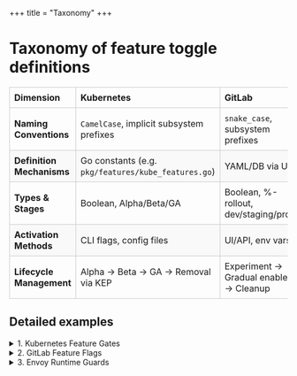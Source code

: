 +++
title = "Taxonomy"
+++

# Taxonomy of feature toggle definitions

<style>
/* basic table styling */
table {
  width: 100%;
  max-width: 100%;
  table-layout: fixed;         
  border-collapse: collapse;
  margin: 1rem 0;
}
table th,
table td {
  border: 1px solid #ccc;
  padding: 0.5rem;
  text-align: left;
  word-wrap: break-word;       
  white-space: pre-wrap;
}
table tr:nth-child(even) {
  background-color: #f9f9f9;
}
</style>


| Dimension               | Kubernetes                                                                             | GitLab                                                              | Envoy                                                                                |
|-------------------------|----------------------------------------------------------------------------------------|---------------------------------------------------------------------|--------------------------------------------------------------------------------------|
| **Naming Conventions**  | `CamelCase`, implicit subsystem prefixes                                               | `snake_case`, subsystem prefixes                                   | `snake_case`, full prefixes                                                          |
| **Definition Mechanisms** | Go constants (e.g. `pkg/features/kube_features.go`)                                   | YAML/DB via UI                                                      | C++ macros (e.g. `runtime_features.cc`)                                              |
| **Types & Stages**      | Boolean, Alpha/Beta/GA                                                                 | Boolean, %-rollout, dev/staging/prod                                | Boolean, reloadable vs restart                                                       |
| **Activation Methods**  | CLI flags, config files                                                                | UI/API, env vars                                                    | Runtime YAML/config                                                                  |
| **Lifecycle Management**| Alpha → Beta → GA → Removal via KEP                                                    | Experiment → Gradual enable → Cleanup                               | Experiment → Default enable → Removal                                                 |

## Detailed examples

<details>
<summary>1. Kubernetes Feature Gates</summary>

| Dimension             | Description                                                                    | Example                                                         |
|-----------------------|--------------------------------------------------------------------------------|-----------------------------------------------------------------|
| Naming Conventions    | CamelCase with implicit subsystem prefixes                                     | `EphemeralContainers`                                           |
| Definition Mechanisms | Defined as Go constants (e.g. `pkg/features/kube_features.go`)                 | `const EphemeralContainers Feature = "EphemeralContainers"`     |
| Types & Stages        | Boolean toggles with Alpha → Beta → GA lifecycle                               | Alpha → Beta → GA                                               |
| Activation Methods    | CLI flags (`--feature-gates`) or config files, checked via feature gate API    | `--feature-gates=EphemeralContainers=true`                     |
| Lifecycle Management  | Gates deprecated and removed post-GA via Kubernetes Enhancement Proposals (KEPs) | Removal in version X.Y                                          |

</details>

<details>
<summary>2. GitLab Feature Flags</summary>

| Dimension             | Description                                                                    | Example                                                         |
|-----------------------|--------------------------------------------------------------------------------|-----------------------------------------------------------------|
| Naming Conventions    | `snake_case` with subsystem prefixes                                          | `ci_pipeline_persistence`                                       |
| Definition Mechanisms | YAML/database-backed, managed via UI/API                                       | Flipper flag defined in `config/flags.yml`                      |
| Types & Stages        | Boolean, percentage rollouts, conditional (e.g., user group, plan type)        | 10% rollout to beta users                                       |
| Activation Methods    | Admin UI, API, or environment variables                                        | `Feature.enabled?(:ci_pipeline_persistence, current_user)`      |
| Lifecycle Management  | Experiment → gradual enable → cleanup (audit tools available in GitLab UI)     | Flag cleanup via “Feature Flags” dashboard                      |

</details>

<details>
<summary>3. Envoy Runtime Guards</summary>

| Dimension             | Description                                                                    | Example                                                         |
|-----------------------|--------------------------------------------------------------------------------|-----------------------------------------------------------------|
| Naming Conventions    | `snake_case` with full prefixes                                                | `envoy_reloadable_features_http3_happy_eyeballs`                |
| Definition Mechanisms | C++ macros in `source/common/runtime/runtime_features.cc`                      | `RUNTIME_GUARD(envoy_reloadable_features_http3_happy_eyeballs)` |
| Types & Stages        | Boolean, reloadable vs. restart toggles                                        | “reloadable” (no restart needed)                                |
| Activation Methods    | Runtime config (YAML or admin API)                                             | Runtime YAML file under `/etc/envoy/runtime.yaml`               |
| Lifecycle Management  | Added for experiments, default flipped when stable, removed when obsolete      | Macro removed in commit abc123                                 |

</details>